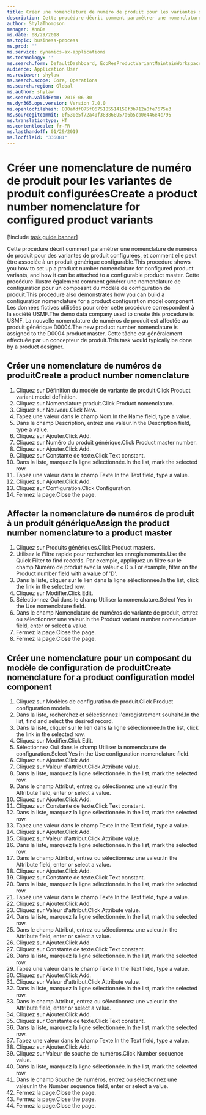 ```yaml
---
title: Créer une nomenclature de numéro de produit pour les variantes de produit configurées
description: Cette procédure décrit comment paramétrer une nomenclature de numéros de produit pour des variantes de produit configurées, et comment elle peut être associée à un produit générique configurable.
author: ShylaThompson
manager: AnnBe
ms.date: 08/29/2018
ms.topic: business-process
ms.prod: ''
ms.service: dynamics-ax-applications
ms.technology: ''
ms.search.form: DefaultDashboard, EcoResProductVariantMaintainWorkspace, EcoResNomenclature, EcoResProductListPage, EcoResProductDetails, PCProductConfigurationModelListPage, PCProductConfigurationModelDetails
audience: Application User
ms.reviewer: shylaw
ms.search.scope: Core, Operations
ms.search.region: Global
ms.author: shylaw
ms.search.validFrom: 2016-06-30
ms.dyn365.ops.version: Version 7.0.0
ms.openlocfilehash: 800afdf075f0675185514158f3b712a0fe7675e3
ms.sourcegitcommit: 0f530e5f72a40f383868957a6b5cb0e446e4c795
ms.translationtype: HT
ms.contentlocale: fr-FR
ms.lasthandoff: 01/29/2019
ms.locfileid: "336081"
---
```

# <a name="create-a-product-number-nomenclature-for-configured-product-variants"></a><span data-ttu-id="ac16d-103">Créer une nomenclature de numéro de produit pour les variantes de produit configurées</span><span class="sxs-lookup"><span data-stu-id="ac16d-103">Create a product number nomenclature for configured product variants</span></span>

[!include [task guide banner](../../includes/task-guide-banner.md)]

<span data-ttu-id="ac16d-104">Cette procédure décrit comment paramétrer une nomenclature de numéros de produit pour des variantes de produit configurées, et comment elle peut être associée à un produit générique configurable.</span><span class="sxs-lookup"><span data-stu-id="ac16d-104">This procedure shows you how to set up a product number nomenclature for configured product variants, and how it can be attached to a configurable product master.</span></span> <span data-ttu-id="ac16d-105">Cette procédure illustre également comment générer une nomenclature de configuration pour un composant du modèle de configuration de produit.</span><span class="sxs-lookup"><span data-stu-id="ac16d-105">This procedure also demonstrates how you can build a configuration nomenclature for a product configuration model component.</span></span> <span data-ttu-id="ac16d-106">Les données fictives utilisées pour créer cette procédure correspondent à la société USMF.</span><span class="sxs-lookup"><span data-stu-id="ac16d-106">The demo data company used to create this procedure is USMF.</span></span> <span data-ttu-id="ac16d-107">La nouvelle nomenclature de numéros de produit est affectée au produit générique D0004.</span><span class="sxs-lookup"><span data-stu-id="ac16d-107">The new product number nomenclature is assigned to the D0004 product master.</span></span> <span data-ttu-id="ac16d-108">Cette tâche est généralement effectuée par un concepteur de produit.</span><span class="sxs-lookup"><span data-stu-id="ac16d-108">This task would typically be done by a product designer.</span></span>


## <a name="create-a-product-number-nomenclature"></a><span data-ttu-id="ac16d-109">Créer une nomenclature de numéros de produit</span><span class="sxs-lookup"><span data-stu-id="ac16d-109">Create a product number nomenclature</span></span>
1. <span data-ttu-id="ac16d-110">Cliquez sur Définition du modèle de variante de produit.</span><span class="sxs-lookup"><span data-stu-id="ac16d-110">Click Product variant model definition.</span></span>
2. <span data-ttu-id="ac16d-111">Cliquez sur Nomenclature produit.</span><span class="sxs-lookup"><span data-stu-id="ac16d-111">Click Product nomenclature.</span></span>
3. <span data-ttu-id="ac16d-112">Cliquez sur Nouveau.</span><span class="sxs-lookup"><span data-stu-id="ac16d-112">Click New.</span></span>
4. <span data-ttu-id="ac16d-113">Tapez une valeur dans le champ Nom.</span><span class="sxs-lookup"><span data-stu-id="ac16d-113">In the Name field, type a value.</span></span>
5. <span data-ttu-id="ac16d-114">Dans le champ Description, entrez une valeur.</span><span class="sxs-lookup"><span data-stu-id="ac16d-114">In the Description field, type a value.</span></span>
6. <span data-ttu-id="ac16d-115">Cliquez sur Ajouter.</span><span class="sxs-lookup"><span data-stu-id="ac16d-115">Click Add.</span></span>
7. <span data-ttu-id="ac16d-116">Cliquez sur Numéro du produit générique.</span><span class="sxs-lookup"><span data-stu-id="ac16d-116">Click Product master number.</span></span>
8. <span data-ttu-id="ac16d-117">Cliquez sur Ajouter.</span><span class="sxs-lookup"><span data-stu-id="ac16d-117">Click Add.</span></span>
9. <span data-ttu-id="ac16d-118">Cliquez sur Constante de texte.</span><span class="sxs-lookup"><span data-stu-id="ac16d-118">Click Text constant.</span></span>
10. <span data-ttu-id="ac16d-119">Dans la liste, marquez la ligne sélectionnée.</span><span class="sxs-lookup"><span data-stu-id="ac16d-119">In the list, mark the selected row.</span></span>
11. <span data-ttu-id="ac16d-120">Tapez une valeur dans le champ Texte.</span><span class="sxs-lookup"><span data-stu-id="ac16d-120">In the Text field, type a value.</span></span>
12. <span data-ttu-id="ac16d-121">Cliquez sur Ajouter.</span><span class="sxs-lookup"><span data-stu-id="ac16d-121">Click Add.</span></span>
13. <span data-ttu-id="ac16d-122">Cliquez sur Configuration.</span><span class="sxs-lookup"><span data-stu-id="ac16d-122">Click Configuration.</span></span>
14. <span data-ttu-id="ac16d-123">Fermez la page.</span><span class="sxs-lookup"><span data-stu-id="ac16d-123">Close the page.</span></span>

## <a name="assign-the-product-number-nomenclature-to-a-product-master"></a><span data-ttu-id="ac16d-124">Affecter la nomenclature de numéros de produit à un produit générique</span><span class="sxs-lookup"><span data-stu-id="ac16d-124">Assign the product number nomenclature to a product master</span></span>
1. <span data-ttu-id="ac16d-125">Cliquez sur Produits génériques.</span><span class="sxs-lookup"><span data-stu-id="ac16d-125">Click Product masters.</span></span>
2. <span data-ttu-id="ac16d-126">Utilisez le Filtre rapide pour rechercher les enregistrements.</span><span class="sxs-lookup"><span data-stu-id="ac16d-126">Use the Quick Filter to find records.</span></span> <span data-ttu-id="ac16d-127">Par exemple, appliquez un filtre sur le champ Numéro de produit avec la valeur « D ».</span><span class="sxs-lookup"><span data-stu-id="ac16d-127">For example, filter on the Product number field with a value of 'D'.</span></span>
3. <span data-ttu-id="ac16d-128">Dans la liste, cliquer sur le lien dans la ligne sélectionnée.</span><span class="sxs-lookup"><span data-stu-id="ac16d-128">In the list, click the link in the selected row.</span></span>
4. <span data-ttu-id="ac16d-129">Cliquez sur Modifier.</span><span class="sxs-lookup"><span data-stu-id="ac16d-129">Click Edit.</span></span>
5. <span data-ttu-id="ac16d-130">Sélectionnez Oui dans le champ Utiliser la nomenclature.</span><span class="sxs-lookup"><span data-stu-id="ac16d-130">Select Yes in the Use nomenclature field.</span></span>
6. <span data-ttu-id="ac16d-131">Dans le champ Nomenclature de numéros de variante de produit, entrez ou sélectionnez une valeur.</span><span class="sxs-lookup"><span data-stu-id="ac16d-131">In the Product variant number nomenclature field, enter or select a value.</span></span>
7. <span data-ttu-id="ac16d-132">Fermez la page.</span><span class="sxs-lookup"><span data-stu-id="ac16d-132">Close the page.</span></span>
8. <span data-ttu-id="ac16d-133">Fermez la page.</span><span class="sxs-lookup"><span data-stu-id="ac16d-133">Close the page.</span></span>

## <a name="create-nomenclature-for-a-product-configuration-model-component"></a><span data-ttu-id="ac16d-134">Créer une nomenclature pour un composant du modèle de configuration de produit</span><span class="sxs-lookup"><span data-stu-id="ac16d-134">Create nomenclature for a product configuration model component</span></span>
1. <span data-ttu-id="ac16d-135">Cliquez sur Modèles de configuration de produit.</span><span class="sxs-lookup"><span data-stu-id="ac16d-135">Click Product configuration models.</span></span>
2. <span data-ttu-id="ac16d-136">Dans la liste, recherchez et sélectionnez l'enregistrement souhaité.</span><span class="sxs-lookup"><span data-stu-id="ac16d-136">In the list, find and select the desired record.</span></span>
3. <span data-ttu-id="ac16d-137">Dans la liste, cliquer sur le lien dans la ligne sélectionnée.</span><span class="sxs-lookup"><span data-stu-id="ac16d-137">In the list, click the link in the selected row.</span></span>
4. <span data-ttu-id="ac16d-138">Cliquez sur Modifier.</span><span class="sxs-lookup"><span data-stu-id="ac16d-138">Click Edit.</span></span>
5. <span data-ttu-id="ac16d-139">Sélectionnez Oui dans le champ Utiliser la nomenclature de configuration.</span><span class="sxs-lookup"><span data-stu-id="ac16d-139">Select Yes in the Use configuration nomenclature field.</span></span>
6. <span data-ttu-id="ac16d-140">Cliquez sur Ajouter.</span><span class="sxs-lookup"><span data-stu-id="ac16d-140">Click Add.</span></span>
7. <span data-ttu-id="ac16d-141">Cliquez sur Valeur d'attribut.</span><span class="sxs-lookup"><span data-stu-id="ac16d-141">Click Attribute value.</span></span>
8. <span data-ttu-id="ac16d-142">Dans la liste, marquez la ligne sélectionnée.</span><span class="sxs-lookup"><span data-stu-id="ac16d-142">In the list, mark the selected row.</span></span>
9. <span data-ttu-id="ac16d-143">Dans le champ Attribut, entrez ou sélectionnez une valeur.</span><span class="sxs-lookup"><span data-stu-id="ac16d-143">In the Attribute field, enter or select a value.</span></span>
10. <span data-ttu-id="ac16d-144">Cliquez sur Ajouter.</span><span class="sxs-lookup"><span data-stu-id="ac16d-144">Click Add.</span></span>
11. <span data-ttu-id="ac16d-145">Cliquez sur Constante de texte.</span><span class="sxs-lookup"><span data-stu-id="ac16d-145">Click Text constant.</span></span>
12. <span data-ttu-id="ac16d-146">Dans la liste, marquez la ligne sélectionnée.</span><span class="sxs-lookup"><span data-stu-id="ac16d-146">In the list, mark the selected row.</span></span>
13. <span data-ttu-id="ac16d-147">Tapez une valeur dans le champ Texte.</span><span class="sxs-lookup"><span data-stu-id="ac16d-147">In the Text field, type a value.</span></span>
14. <span data-ttu-id="ac16d-148">Cliquez sur Ajouter.</span><span class="sxs-lookup"><span data-stu-id="ac16d-148">Click Add.</span></span>
15. <span data-ttu-id="ac16d-149">Cliquez sur Valeur d'attribut.</span><span class="sxs-lookup"><span data-stu-id="ac16d-149">Click Attribute value.</span></span>
16. <span data-ttu-id="ac16d-150">Dans la liste, marquez la ligne sélectionnée.</span><span class="sxs-lookup"><span data-stu-id="ac16d-150">In the list, mark the selected row.</span></span>
17. <span data-ttu-id="ac16d-151">Dans le champ Attribut, entrez ou sélectionnez une valeur.</span><span class="sxs-lookup"><span data-stu-id="ac16d-151">In the Attribute field, enter or select a value.</span></span>
18. <span data-ttu-id="ac16d-152">Cliquez sur Ajouter.</span><span class="sxs-lookup"><span data-stu-id="ac16d-152">Click Add.</span></span>
19. <span data-ttu-id="ac16d-153">Cliquez sur Constante de texte.</span><span class="sxs-lookup"><span data-stu-id="ac16d-153">Click Text constant.</span></span>
20. <span data-ttu-id="ac16d-154">Dans la liste, marquez la ligne sélectionnée.</span><span class="sxs-lookup"><span data-stu-id="ac16d-154">In the list, mark the selected row.</span></span>
21. <span data-ttu-id="ac16d-155">Tapez une valeur dans le champ Texte.</span><span class="sxs-lookup"><span data-stu-id="ac16d-155">In the Text field, type a value.</span></span>
22. <span data-ttu-id="ac16d-156">Cliquez sur Ajouter.</span><span class="sxs-lookup"><span data-stu-id="ac16d-156">Click Add.</span></span>
23. <span data-ttu-id="ac16d-157">Cliquez sur Valeur d'attribut.</span><span class="sxs-lookup"><span data-stu-id="ac16d-157">Click Attribute value.</span></span>
24. <span data-ttu-id="ac16d-158">Dans la liste, marquez la ligne sélectionnée.</span><span class="sxs-lookup"><span data-stu-id="ac16d-158">In the list, mark the selected row.</span></span>
25. <span data-ttu-id="ac16d-159">Dans le champ Attribut, entrez ou sélectionnez une valeur.</span><span class="sxs-lookup"><span data-stu-id="ac16d-159">In the Attribute field, enter or select a value.</span></span>
26. <span data-ttu-id="ac16d-160">Cliquez sur Ajouter.</span><span class="sxs-lookup"><span data-stu-id="ac16d-160">Click Add.</span></span>
27. <span data-ttu-id="ac16d-161">Cliquez sur Constante de texte.</span><span class="sxs-lookup"><span data-stu-id="ac16d-161">Click Text constant.</span></span>
28. <span data-ttu-id="ac16d-162">Dans la liste, marquez la ligne sélectionnée.</span><span class="sxs-lookup"><span data-stu-id="ac16d-162">In the list, mark the selected row.</span></span>
29. <span data-ttu-id="ac16d-163">Tapez une valeur dans le champ Texte.</span><span class="sxs-lookup"><span data-stu-id="ac16d-163">In the Text field, type a value.</span></span>
30. <span data-ttu-id="ac16d-164">Cliquez sur Ajouter.</span><span class="sxs-lookup"><span data-stu-id="ac16d-164">Click Add.</span></span>
31. <span data-ttu-id="ac16d-165">Cliquez sur Valeur d'attribut.</span><span class="sxs-lookup"><span data-stu-id="ac16d-165">Click Attribute value.</span></span>
32. <span data-ttu-id="ac16d-166">Dans la liste, marquez la ligne sélectionnée.</span><span class="sxs-lookup"><span data-stu-id="ac16d-166">In the list, mark the selected row.</span></span>
33. <span data-ttu-id="ac16d-167">Dans le champ Attribut, entrez ou sélectionnez une valeur.</span><span class="sxs-lookup"><span data-stu-id="ac16d-167">In the Attribute field, enter or select a value.</span></span>
34. <span data-ttu-id="ac16d-168">Cliquez sur Ajouter.</span><span class="sxs-lookup"><span data-stu-id="ac16d-168">Click Add.</span></span>
35. <span data-ttu-id="ac16d-169">Cliquez sur Constante de texte.</span><span class="sxs-lookup"><span data-stu-id="ac16d-169">Click Text constant.</span></span>
36. <span data-ttu-id="ac16d-170">Dans la liste, marquez la ligne sélectionnée.</span><span class="sxs-lookup"><span data-stu-id="ac16d-170">In the list, mark the selected row.</span></span>
37. <span data-ttu-id="ac16d-171">Tapez une valeur dans le champ Texte.</span><span class="sxs-lookup"><span data-stu-id="ac16d-171">In the Text field, type a value.</span></span>
38. <span data-ttu-id="ac16d-172">Cliquez sur Ajouter.</span><span class="sxs-lookup"><span data-stu-id="ac16d-172">Click Add.</span></span>
39. <span data-ttu-id="ac16d-173">Cliquez sur Valeur de souche de numéros.</span><span class="sxs-lookup"><span data-stu-id="ac16d-173">Click Number sequence value.</span></span>
40. <span data-ttu-id="ac16d-174">Dans la liste, marquez la ligne sélectionnée.</span><span class="sxs-lookup"><span data-stu-id="ac16d-174">In the list, mark the selected row.</span></span>
41. <span data-ttu-id="ac16d-175">Dans le champ Souche de numéros, entrez ou sélectionnez une valeur.</span><span class="sxs-lookup"><span data-stu-id="ac16d-175">In the Number sequence field, enter or select a value.</span></span>
42. <span data-ttu-id="ac16d-176">Fermez la page.</span><span class="sxs-lookup"><span data-stu-id="ac16d-176">Close the page.</span></span>
43. <span data-ttu-id="ac16d-177">Fermez la page.</span><span class="sxs-lookup"><span data-stu-id="ac16d-177">Close the page.</span></span>
44. <span data-ttu-id="ac16d-178">Fermez la page.</span><span class="sxs-lookup"><span data-stu-id="ac16d-178">Close the page.</span></span>


